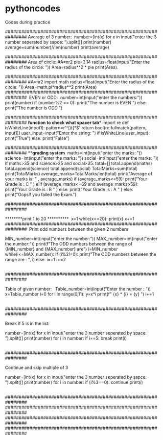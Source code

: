 # pythoncodes
Codes during practice


################################################################
Average of 3 number: 
number=[int(x) for x in input("enter the 3 number seperated by sapce: ").split()]
print(number)
average=sum(number)//len(number)
print(average)

################################################################
Area of circle: #A=πr2
pie=3.14
radius=float(input("Enter the radius of the circle: "))
Area=radius**2 * pie
print(Area).

################################################################
#A=πr2
import math
radius=float(input("Enter the radius of the circle: "))
Area=math.pi*radius**2 
print(Area) 
################################################################
 EVEN or ODD: 
number=int(input("enter the numbers:"))
print(number)
if (number%2 == 0):
    print("The number is EVEN ")
else:
    print("The number is ODD ")

################################################################
****function to check what spacer tab*****
import re
def isWhiteLine(input1):
    pattern=r'^[\t]*$'
    return bool(re.fullmatch(pattern, input1))
user_input=input("Enter the string: ")
if isWhiteLine(user_input):
    print("True")
else:
    print("False")


################################################################
******grading system**** 
maths=int(input("enter the marks: "))
science=int(input("enter the marks: "))
social=int(input("enter the marks: "))
if maths>35 and science>35 and social>35:
    total=[]
    total.append(maths)
    total.append(science)
    total.append(social)
    TotalMarks=sum(total)
    print(TotalMarks)
    average_marks=TotalMarks/len(total)
    print("Average of your marks is: " , average_marks)
    if (average_marks<=59):
        print("Your Grade is : C " )
    elif (average_marks<=69 and average_marks>59):
        print("Your Grade is : B " )
    else:
        print("Your Grade is : A " )
else:
    print("Oops!! you failed the Exam.")

################################################################

********print 1 to 20 ********** 
x=1
while(x<=20):
    print(x)
    x+=1  
################################################################ 
Print odd numbers between the given 2 numbers

MIN_number=int(input("enter the number:"))
MAX_number=int(input("enter the number:"))
print(f"The ODD numbers between the range of {MIN_number} and {MAX_number} are")
i=MIN_number
while(i<=MAX_number):
    if (i%2!=0):
        print("The ODD numbers between the range are : ", i)
    else:
        i=+1
    i+=2

 ################################################################

Table of given number:  
Table_number=int(input("Enter the number : "))
x=Table_number
i=0
for i in range(0,11):
    y=x*i
    print(f" {x} * {i} = {y} ")
    i+=1

 ################################################################

Break if 5 is in the list:

number=[int(x) for x in input("enter the 3 number seperated by space: ").split()]
print(number)
for i in number:
    if i==5:
        break
    print(i)

 ################################################################

Continue  and skip multiple of 3

number=[int(x) for x in input("enter the 3 number seperated by sapce: ").split()]
print(number)
for i in number:
    if (i%3==0):
        continue
    print(i)


 ################################################################
 ################################################################
 ################################################################
 ################################################################
